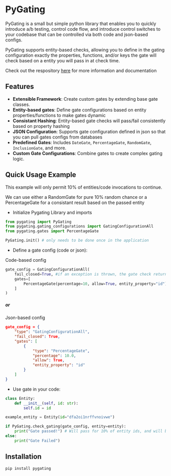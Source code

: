 # PyGating

PyGating is a small but simple python library that enables you to quickly introduce a/b testing, control code flow, and introduce control switches to your codebase that can be controlled via both code and json-based configs.

PyGating supports entity-based checks, allowing you to define in the gating configuration exactly the properties, functions, and/or keys the gate will check based on a entity you will pass in at check time.

Check out the respository [here](https://github.com/atsaplin/pygating) for more information and documentation

## Features

- **Extensible Framework**: Create custom gates by extending base gate classes.
- **Entity-based gates**: Define gate configurations based on entity properties/functions to make gates dynamic
- **Consistant Hashing**: Entity-based gate checks will pass/fail consistently based on property hashing
- **JSON Configuration**: Supports gate configuration defined in json so that you can pull gates configs from databases
- **Predefined Gates**: Includes `DateGate`, `PercentageGate`, `RandomGate`, `InclusionGate`, and more.
- **Custom Gate Configurations**: Combine gates to create complex gating logic.

## Quick Usage Example
This example will only permit 10% of entities/code invocations to continue.

We can use either a RandomGate for pure 10% random chance or a PercentageGate for a consistant result based on the passed entity

- Initialize Pygating Library and imports
```python
from pygating import PyGating
from pygating.gating_configurations import GatingConfigurationAll
from pygating.gates import PercentageGate

PyGating.init() # only needs to be done once in the application
```
- Define a gate config (code or json):

Code-based config
```python
gate_config = GatingConfigurationAll(
    fail_closed=True, #if an exception is thrown, the gate check returns False
    gates=[
        PercentageGate(percentage=10, allow=True, entity_property="id") # 10% of entities passed into the gate check will pass based on their id field 
    ]
)
```
##### or
Json-based config
```json
gate_config = {
    "type": "GatingConfigurationAll",
    "fail_closed": True,
    "gates": [
        {
            "type": "PercentageGate",
            "percentage": 10.0,
            "allow": True,
            "entity_property": "id"
        }
    ]
}
```
- Use gate in your code:
```python
class Entity:
    def __init__(self, id: str):
        self.id = id

example_entity = Entity(id="dfa2oi1nrffvnoivwe")

if PyGating.check_gating(gate_config, entity=entity):
    print("Gate passed!") # Will pass for 10% of entity ids, and will be consistent for the same ids
else:
    print("Gate Failed")
```

## Installation
```bash
pip install pygating
```
